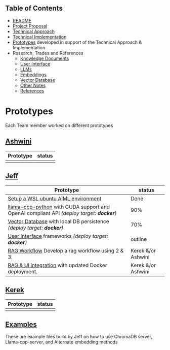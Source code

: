 ## Table of Contents

 - [README](README.md)
 - [Project Proposal](docs/project_proposal.md)
 - [Technical Approach](docs/technical_approach.md)
 - [Technical Implementation](technical_implementation.md)
 - [Prototypes](Prototypes/README.md) developed in support of the Technical Approach & Implementation
 - Research, Trades and References
   - [Knowledge Documents](docs/knowledge_documents.md)
   - [User Interface](docs/user_interface.md)
   - [LLMs](docs/LLMs.md)
   - [Embeddings](docs/embedding.md)
   - [Vector Database](docs/vectorDB.md)
   - [Other Notes](docs/misc_notes.md)
   - [References](docs/references.md)

# Prototypes

Each Team member worked on different prototypes 

## [Ashwini](ashwini/README.md)

| Prototype | status |
| --------- | ------ |
|  |  |

## [Jeff](jeff/README.md)

| Prototype | status |
| --------- | ------ |
| [Setup a WSL ubuntu AIML environment](0-build-env/README.md) | Done |
| [llama-ccp-python]() with CUDA support and OpenAI compliant API *(deploy target: **docker**)* | 90% |
| [Vector Database]() with local DB persistence *(deploy target: **docker**)* | 70% |
| [User Interface]() frameworks  *(deploy target: **docker**)* | outline |
| [RAG Workflow]() Develop a rag workflow using 2 & 3. | Kerek &/or Ashwini |
| [RAG & UI integration]() with updated Docker deployment. | Kerek &/or Ashwini |

## [Kerek](kerek/README.md)

| Prototype | status |
| --------- | ------ |
|  |  |

## [Examples](examples)

These are example files build by Jeff on how to use ChromaDB server, Llama-cpp-server, and Alternate embedding methods
